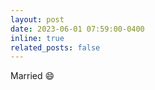 ```yaml
---
layout: post
date: 2023-06-01 07:59:00-0400
inline: true
related_posts: false
---
```


Married :smile:

